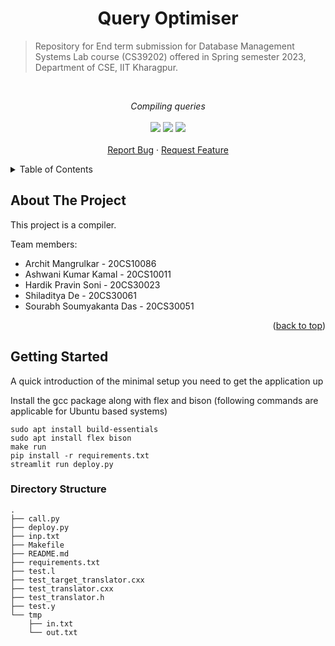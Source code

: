 # <div align="center">Query Optimiser</div>

> Repository for End term submission for Database Management Systems Lab course (CS39202) offered in Spring semester 2023, Department of CSE, IIT Kharagpur.

<!-- PROJECT LOGO -->
<br />
<div align="center">
    <!-- <img width="200" src="https://user-images.githubusercontent.com/86282911/230894496-b9402384-bf0a-4bf7-afbf-2207aa2d31be.png">
   -->
  <p align="center">
    <i>Compiling queries</i>
    <br />
    <br />
    <img src="https://img.shields.io/badge/C++-00599C?style=for-the-badge&logo=C%2B%2B&logoColor=white" />
    <img src="https://img.shields.io/badge/Python-FFD43B?style=for-the-badge&logo=python&logoColor=blue"/>
    <img src="https://img.shields.io/badge/Streamlit-FF4B4B?style=for-the-badge&logo=Streamlit&logoColor=white">
    <br />
    <br />
    <a href="https://github.com/outer-rim/Query-Optimiser/issues">Report Bug</a>
    ·
    <a href="https://github.com/outer-rim/Query-Optimiser/issues">Request Feature</a>
  </p>
</div>

<!-- TABLE OF CONTENTS -->
<details>
  <summary>Table of Contents</summary>
  <ol>
    <li>
      <a href="#about-the-project">About The Project</a>
    </li>
    <li>
      <a href="#getting-started">Getting Started</a>
      <ul>
        <li><a href="#directory-structure">Directory structure</a></li>
        <!-- <ul>
          <li><a href="#chromium-based-browsers">Chromium Based Browsers</a></li>
          <li><a href="#firefox">Firefox</a></li>
        </ul>
      </ul>
    </li>
    <li><a href="#usage">Usage</a></li>
    <li><a href="#contact">Contact</a></li>
    <li><a href="#acknowledgments">Acknowledgments</a></li>
    <li><a href="#miscelleneous">Miscelleneous</a></li>     -->
  </ol>
</details>

## About The Project

This project is a compiler.

Team members:

- Archit Mangrulkar - 20CS10086
- Ashwani Kumar Kamal - 20CS10011
- Hardik Pravin Soni - 20CS30023
- Shiladitya De - 20CS30061
- Sourabh Soumyakanta Das - 20CS30051

<p align="right">(<a href="#top">back to top</a>)</p>



<!-- GETTING STARTED -->
## Getting Started

A quick introduction of the minimal setup you need to get the application up

Install the gcc package along with flex and bison (following commands are applicable for Ubuntu based systems)

```shell
sudo apt install build-essentials
sudo apt install flex bison
make run
pip install -r requirements.txt
streamlit run deploy.py
```

### Directory Structure

```shell
.
├── call.py
├── deploy.py
├── inp.txt
├── Makefile
├── README.md
├── requirements.txt
├── test.l
├── test_target_translator.cxx
├── test_translator.cxx
├── test_translator.h
├── test.y
└── tmp
    ├── in.txt
    └── out.txt

```

